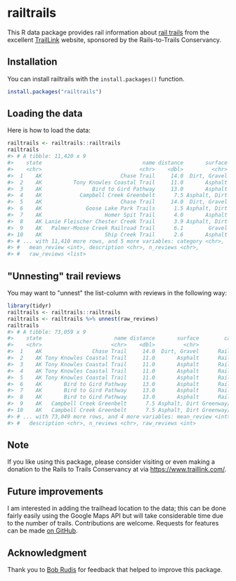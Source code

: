 
<!-- README.md is generated from README.Rmd. Please edit that file -->
railtrails
==========

This R data package provides rail information about [rail trails](https://en.wikipedia.org/wiki/Rail_trail) from the excellent [TrailLink](https://www.traillink.com/) website, sponsored by the Rails-to-Trails Conservancy.

Installation
------------

You can install railtrails with the `install.packages()` function.

``` r
install.packages("railtrails")
```

Loading the data
----------------

Here is how to load the data:

``` r
railtrails <- railtrails::railtrails
railtrails
#> # A tibble: 11,420 x 9
#>    state                                name distance       surface
#>    <chr>                               <chr>    <dbl>         <chr>
#>  1    AK                         Chase Trail     14.0  Dirt, Gravel
#>  2    AK          Tony Knowles Coastal Trail     11.0       Asphalt
#>  3    AK                Bird to Gird Pathway     13.0       Asphalt
#>  4    AK            Campbell Creek Greenbelt      7.5 Asphalt, Dirt
#>  5    AK                         Chase Trail     14.0  Dirt, Gravel
#>  6    AK              Goose Lake Park Trails      1.5 Asphalt, Dirt
#>  7    AK                    Homer Spit Trail      4.0       Asphalt
#>  8    AK Lanie Fleischer Chester Creek Trail      3.9 Asphalt, Dirt
#>  9    AK   Palmer-Moose Creek Railroad Trail      6.1        Gravel
#> 10    AK                    Ship Creek Trail      2.6       Asphalt
#> # ... with 11,410 more rows, and 5 more variables: category <chr>,
#> #   mean_review <int>, description <chr>, n_reviews <chr>,
#> #   raw_reviews <list>
```

"Unnesting" trail reviews
-------------------------

You may want to "unnest" the list-column with reviews in the following way:

``` r
library(tidyr)
railtrails <- railtrails::railtrails
railtrails <- railtrails %>% unnest(raw_reviews)
railtrails
#> # A tibble: 73,059 x 9
#>    state                       name distance       surface        category
#>    <chr>                      <chr>    <dbl>         <chr>           <chr>
#>  1    AK                Chase Trail     14.0  Dirt, Gravel      Rail-Trail
#>  2    AK Tony Knowles Coastal Trail     11.0       Asphalt      Rail-Trail
#>  3    AK Tony Knowles Coastal Trail     11.0       Asphalt      Rail-Trail
#>  4    AK Tony Knowles Coastal Trail     11.0       Asphalt      Rail-Trail
#>  5    AK Tony Knowles Coastal Trail     11.0       Asphalt      Rail-Trail
#>  6    AK       Bird to Gird Pathway     13.0       Asphalt      Rail-Trail
#>  7    AK       Bird to Gird Pathway     13.0       Asphalt      Rail-Trail
#>  8    AK       Bird to Gird Pathway     13.0       Asphalt      Rail-Trail
#>  9    AK   Campbell Creek Greenbelt      7.5 Asphalt, Dirt Greenway/Non-RT
#> 10    AK   Campbell Creek Greenbelt      7.5 Asphalt, Dirt Greenway/Non-RT
#> # ... with 73,049 more rows, and 4 more variables: mean_review <int>,
#> #   description <chr>, n_reviews <chr>, raw_reviews <int>
```

Note
----

If you like using this package, please consider visiting or even making a donation to the Rails to Trails Conservancy at via <https://www.traillink.com/>.

Future improvements
-------------------

I am interested in adding the trailhead location to the data; this can be done fairly easily using the Google Maps API but will take considerable time due to the number of trails. Contributions are welcome. Requests for features can be made [on GitHub](https://github.com/jrosen48/railtrails/issues).

Acknowledgment
--------------

Thank you to [Bob Rudis](https://rud.is/) for feedback that helped to improve this package.
